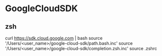 # GoogleCloudSDK

## zsh
curl https://sdk.cloud.google.com | bash
source '/Users/<user_name>/google-cloud-sdk/path.bash.inc'
source '/Users/<user_name>/google-cloud-sdk/completion.zsh.inc'
source .zshrc

